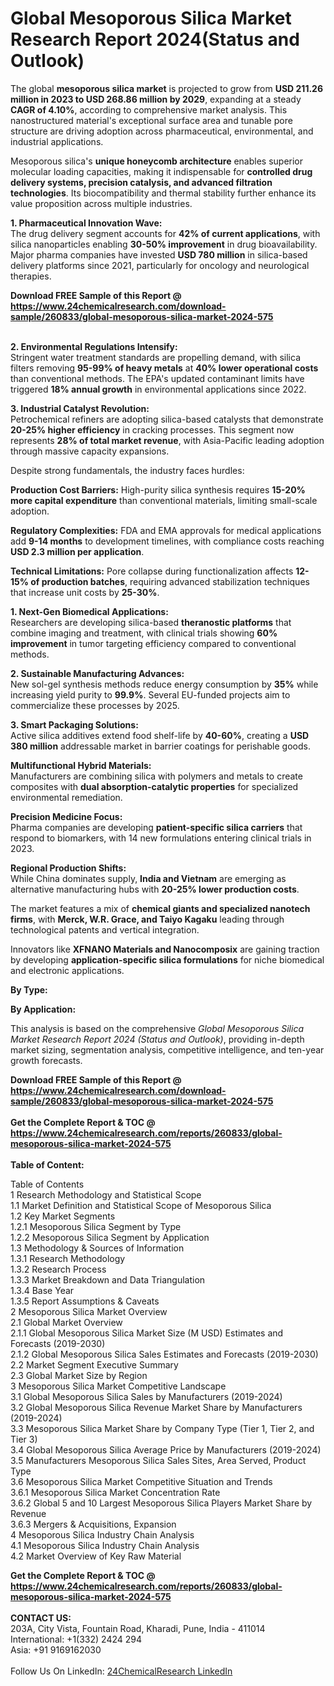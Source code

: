 <h1>Global Mesoporous Silica Market Research Report 2024(Status and Outlook)</h1><p>The global <strong>mesoporous silica market</strong> is projected to grow from <strong>USD 211.26 million in 2023 to USD 268.86 million by 2029</strong>, expanding at a steady <strong>CAGR of 4.10%</strong>, according to comprehensive market analysis. This nanostructured material's exceptional surface area and tunable pore structure are driving adoption across pharmaceutical, environmental, and industrial applications.</p><p>Mesoporous silica's <strong>unique honeycomb architecture</strong> enables superior molecular loading capacities, making it indispensable for <strong>controlled drug delivery systems, precision catalysis, and advanced filtration technologies</strong>. Its biocompatibility and thermal stability further enhance its value proposition across multiple industries.</p><p><strong>1. Pharmaceutical Innovation Wave:</strong><br>
The drug delivery segment accounts for <strong>42% of current applications</strong>, with silica nanoparticles enabling <strong>30-50% improvement</strong> in drug bioavailability. Major pharma companies have invested <strong>USD 780 million</strong> in silica-based delivery platforms since 2021, particularly for oncology and neurological therapies.</p><div><b>Download FREE Sample of this Report @ 
            <a href="https://www.24chemicalresearch.com/download-sample/260833/global-mesoporous-silica-market-2024-575">
            https://www.24chemicalresearch.com/download-sample/260833/global-mesoporous-silica-market-2024-575</a></b></div><br><p><strong>2. Environmental Regulations Intensify:</strong><br>
Stringent water treatment standards are propelling demand, with silica filters removing <strong>95-99% of heavy metals</strong> at <strong>40% lower operational costs</strong> than conventional methods. The EPA's updated contaminant limits have triggered <strong>18% annual growth</strong> in environmental applications since 2022.</p><p><strong>3. Industrial Catalyst Revolution:</strong><br>
Petrochemical refiners are adopting silica-based catalysts that demonstrate <strong>20-25% higher efficiency</strong> in cracking processes. This segment now represents <strong>28% of total market revenue</strong>, with Asia-Pacific leading adoption through massive capacity expansions.</p><p>Despite strong fundamentals, the industry faces hurdles:</p><p><strong>Production Cost Barriers:</strong> High-purity silica synthesis requires <strong>15-20% more capital expenditure</strong> than conventional materials, limiting small-scale adoption.</p><p><strong>Regulatory Complexities:</strong> FDA and EMA approvals for medical applications add <strong>9-14 months</strong> to development timelines, with compliance costs reaching <strong>USD 2.3 million per application</strong>.</p><p><strong>Technical Limitations:</strong> Pore collapse during functionalization affects <strong>12-15% of production batches</strong>, requiring advanced stabilization techniques that increase unit costs by <strong>25-30%</strong>.</p><p><strong>1. Next-Gen Biomedical Applications:</strong><br>
Researchers are developing silica-based <strong>theranostic platforms</strong> that combine imaging and treatment, with clinical trials showing <strong>60% improvement</strong> in tumor targeting efficiency compared to conventional methods.</p><p><strong>2. Sustainable Manufacturing Advances:</strong><br>
New sol-gel synthesis methods reduce energy consumption by <strong>35%</strong> while increasing yield purity to <strong>99.9%</strong>. Several EU-funded projects aim to commercialize these processes by 2025.</p><p><strong>3. Smart Packaging Solutions:</strong><br>
Active silica additives extend food shelf-life by <strong>40-60%</strong>, creating a <strong>USD 380 million</strong> addressable market in barrier coatings for perishable goods.</p><p><strong>Multifunctional Hybrid Materials:</strong><br>
	Manufacturers are combining silica with polymers and metals to create composites with <strong>dual absorption-catalytic properties</strong> for specialized environmental remediation.</p><p><strong>Precision Medicine Focus:</strong><br>
	Pharma companies are developing <strong>patient-specific silica carriers</strong> that respond to biomarkers, with 14 new formulations entering clinical trials in 2023.</p><p><strong>Regional Production Shifts:</strong><br>
	While China dominates supply, <strong>India and Vietnam</strong> are emerging as alternative manufacturing hubs with <strong>20-25% lower production costs</strong>.</p><p>The market features a mix of <strong>chemical giants and specialized nanotech firms</strong>, with <strong>Merck, W.R. Grace, and Taiyo Kagaku</strong> leading through technological patents and vertical integration.</p><p>Innovators like <strong>XFNANO Materials and Nanocomposix</strong> are gaining traction by developing <strong>application-specific silica formulations</strong> for niche biomedical and electronic applications.</p><p><strong>By Type:</strong></p><p><strong>By Application:</strong></p><p>This analysis is based on the comprehensive <em>Global Mesoporous Silica Market Research Report 2024 (Status and Outlook)</em>, providing in-depth market sizing, segmentation analysis, competitive intelligence, and ten-year growth forecasts.</p><div><b>Download FREE Sample of this Report @ 
            <a href="https://www.24chemicalresearch.com/download-sample/260833/global-mesoporous-silica-market-2024-575">
            https://www.24chemicalresearch.com/download-sample/260833/global-mesoporous-silica-market-2024-575</a></b></div><br><div><b>Get the Complete Report & TOC @ 
            <a href="https://www.24chemicalresearch.com/reports/260833/global-mesoporous-silica-market-2024-575">
            https://www.24chemicalresearch.com/reports/260833/global-mesoporous-silica-market-2024-575</a></b></div><br>
            <b>Table of Content:</b><p>Table of Contents<br />
1 Research Methodology and Statistical Scope<br />
1.1 Market Definition and Statistical Scope of Mesoporous Silica<br />
1.2 Key Market Segments<br />
1.2.1 Mesoporous Silica Segment by Type<br />
1.2.2 Mesoporous Silica Segment by Application<br />
1.3 Methodology & Sources of Information<br />
1.3.1 Research Methodology<br />
1.3.2 Research Process<br />
1.3.3 Market Breakdown and Data Triangulation<br />
1.3.4 Base Year<br />
1.3.5 Report Assumptions & Caveats<br />
2 Mesoporous Silica Market Overview<br />
2.1 Global Market Overview<br />
2.1.1 Global Mesoporous Silica Market Size (M USD) Estimates and Forecasts (2019-2030)<br />
2.1.2 Global Mesoporous Silica Sales Estimates and Forecasts (2019-2030)<br />
2.2 Market Segment Executive Summary<br />
2.3 Global Market Size by Region<br />
3 Mesoporous Silica Market Competitive Landscape<br />
3.1 Global Mesoporous Silica Sales by Manufacturers (2019-2024)<br />
3.2 Global Mesoporous Silica Revenue Market Share by Manufacturers (2019-2024)<br />
3.3 Mesoporous Silica Market Share by Company Type (Tier 1, Tier 2, and Tier 3)<br />
3.4 Global Mesoporous Silica Average Price by Manufacturers (2019-2024)<br />
3.5 Manufacturers Mesoporous Silica Sales Sites, Area Served, Product Type<br />
3.6 Mesoporous Silica Market Competitive Situation and Trends<br />
3.6.1 Mesoporous Silica Market Concentration Rate<br />
3.6.2 Global 5 and 10 Largest Mesoporous Silica Players Market Share by Revenue<br />
3.6.3 Mergers & Acquisitions, Expansion<br />
4 Mesoporous Silica Industry Chain Analysis<br />
4.1 Mesoporous Silica Industry Chain Analysis<br />
4.2 Market Overview of Key Raw Material</p><div><b>Get the Complete Report & TOC @ 
            <a href="https://www.24chemicalresearch.com/reports/260833/global-mesoporous-silica-market-2024-575">
            https://www.24chemicalresearch.com/reports/260833/global-mesoporous-silica-market-2024-575</a></b></div><br><b>CONTACT US:</b><br>
            203A, City Vista, Fountain Road, Kharadi, Pune, India - 411014<br>
            International: +1(332) 2424 294<br>
            Asia: +91 9169162030 <br><br>
            Follow Us On LinkedIn: <a href="https://www.linkedin.com/company/24chemicalresearch/">24ChemicalResearch LinkedIn</a>